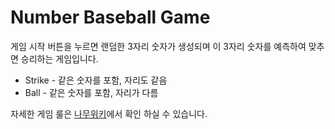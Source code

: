 # Number Baseball Game

게임 시작 버튼을 누르면 랜덤한 3자리 숫자가 생성되며 이 3자리 숫자를 예측하여 맞추면 승리하는 게임입니다.

- Strike - 같은 숫자를 포함, 자리도 같음
- Ball - 같은 숫자를 포함, 자리가 다름

자세한 게임 룰은 [나무위키](https://namu.wiki/w/%EC%88%AB%EC%9E%90%EC%95%BC%EA%B5%AC)에서 확인 하실 수 있습니다.
